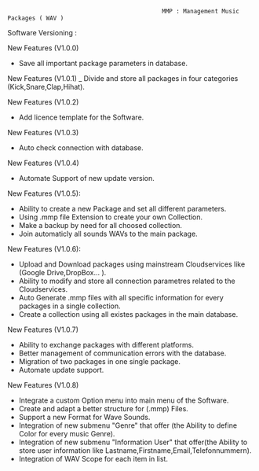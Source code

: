                                                 MMP : Management Music Packages ( WAV )

Software Versioning :

New Features (V1.0.0)
- Save all important package parameters in database.

New Features (V1.0.1)
_ Divide and store all packages in four categories (Kick,Snare,Clap,Hihat). 

New Features (V1.0.2)
- Add licence template for the Software.

New Features (V1.0.3)
- Auto check connection with database.

New Features (V1.0.4)
- Automate Support of new update version.
 
New Features (V1.0.5): 
- Ability to create a new Package and set all different parameters.
- Using .mmp file  Extension to create your own Collection.
- Make a backup by need for all choosed collection.
- Join automaticly all sounds WAVs to the main package.
 
New Features (V1.0.6):
- Upload and Download packages using mainstream Cloudservices like (Google Drive,DropBox... ).
- Ability to modify and store all connection parametres related to the Cloudservices.
- Auto Generate .mmp files with all specific information for every packages in a single collection.
- Create a collection using all existes packages in the main database.

New Features (V1.0.7)
- Ability to exchange packages with different platforms.
- Better management of communication errors with the database.
- Migration  of two packages in one single package.
- Automate update support.

New Features (V1.0.8)
- Integrate a custom Option menu into main menu of the Software. 
- Create and adapt a better structure for (.mmp) Files.
- Support a new Format for Wave Sounds. 
- Integration of new submenu "Genre" that offer (the Ability to define Color for every music Genre).
- Integration of new submenu "Information User" that offer(the Ability to store user information like Lastname,Firstname,Email,Telefonnummern).
- Integration of WAV Scope for each item in list.
